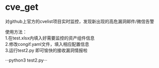 # cve_get
对github上官方的cvelist项目实时监控，发现新出现的高危漏洞邮件/微信告警

使用方法：  
1.在test.xlsx内填入好需要监控的资产组件信息  
2.修改congif.yaml文件，填入相应配置信息  
3.运行test2.py 即可愉快的接收漏洞情报啦  

···python3 test2.py···
